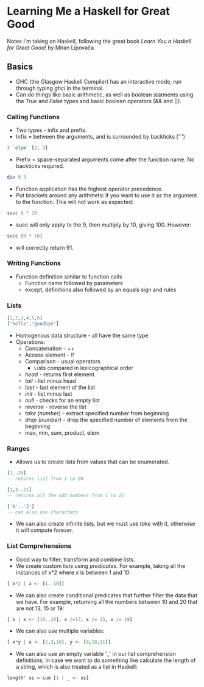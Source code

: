 # Learning Me a Haskell for Great Good

Notes I'm taking on Haskell, following the great book _Learn You a Haskell for Great Good!_ by Miran Lipovača.

## Basics

 - GHC (the Glasgow Haskell Compiler) has an interactive mode, run through typing _ghci_ in the terminal.
 - Can do things like basic arithmetic, as well as boolean statments using the _True_ and _False_ types and basic boolean operators (&& and ||).

### Calling Functions

- Two types - infix and prefix.
- Infix = between the arguments, and is surrounded by backticks ('`')

```haskell
3 `elem` [2, 3]
```

- Prefix = space-separated arguments come after the function name. No backticks required.

```haskell
div 9 3
```

- Function application has the highest operator precedence.
- Put brackets around any arithmetic if you want to use it as the argument to the function. This will not work as expected:

```haskell
succ 9 * 10
```

- succ will only apply to the 9, then multiply by 10, giving 100. However:

```haskell
succ (9 * 10)
```
- will correctly return 91.

### Writing Functions

- Function definition similar to function calls
    + Function name followed by parameters
    + except, definitions also followed by an equals sign and rules

### Lists

```haskell
[1,2,3,4,5,6]
["hello","goodbye"]
```

- Homogenous data structure - all have the same type
- Operations:
    + Concatenation - _++_
    + Access element - _!!_
    + Comparison - usual operators
        * Lists compared in lexicographical order
    + _head_ - returns first element
    + _tail_ - list minus head
    + _last_ - last element of the list
    + _init_ - list minus last
    + _null_ - checks for an empty list
    + _reverse_ - reverse the list
    + _take (number)_ - extract specified number from beginning
    + _drop (number)_ - drop the specified number of elements from the beginning
    + max, min, sum, product, elem

### Ranges
- Allows us to create lists from values that can be enumerated.

```haskell
[1..20]
-- returns list from 1 to 20

[1,3..21]
-- returns all the odd numbers from 1 to 21

['A'..'Z']
-- can also use characters
```

- We can also create infinite lists, but we must use _take_ with it, otherwise it will compute forever.

### List Comprehensions
- Good way to filter, transform and combine lists.
- We create custom lists using *predicates*.
For example, taking all the instances of x*2 where x is between 1 and 10:
```haskell
[ x*2 | x <- [1..10]]
```

- We can also create conditional predicates that further filter the data that we have. For example, returning all the numbers between 10 and 20 that are _not_ 13, 15 or 19:
```haskell
[ x | x <- [10..20], x /=13, x /= 15, x /= 19]
```

- We can also use multiple variables:
```haskell
[ x*y | x <- [2,3,10]. y <- [8,10,11]]
```

- We can also use an empty variable '_' in our list comprehension definitions, in case we want to do something like calculate the length of a string, which is also treated as a list in Haskell:
```haskell
length' xs = sum [1 | _ <- xs]

```